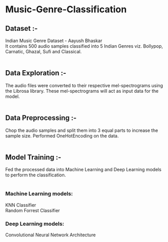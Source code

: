 # Music-Genre-Classification
<h2>Dataset :- </h2> Indian Music Genre Dataset - Aayush Bhaskar <br/>
It contains 500 audio samples classified into 5 Indian Genres viz. Bollypop, Carnatic, Ghazal, Sufi and Classical.
<br/> <br/>

<h2>Data Exploration :- </h2>
The audio files were converted to their respective mel-spectrograms using the Librosa library. These mel-spectrograms will act as input data for the model. <br/> <br/>

<h2>Data Preprocessing :- </h2>
Chop the audio samples and split them into 3 equal parts to increase the sample size. Performed OneHotEncoding on the data.
<br/> <br/> 

<h2>Model Training :- </h2>
Fed the processed data into Machine Learning and Deep Learning models to perform the classification. <br/><br/>
<h3>Machine Learning models:</h3>  KNN Classifier <br/> Random Forrest Classifier <br/>
<h3>Deep Learning models: </h3> Convolutional Neural Network Architecture
